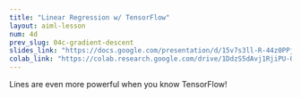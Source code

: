 ```yaml
---
title: "Linear Regression w/ TensorFlow"
layout: aiml-lesson
num: 4d
prev_slug: 04c-gradient-descent
slides_link: "https://docs.google.com/presentation/d/15v7s3ll-R-44z0PPj6LTHqRrZazADam3UC9hIP7erno/"
colab_link: "https://colab.research.google.com/drive/1DdzS5dAvj1RjiPU-QVz82w4d2K-bbVvs"
---
```


Lines are even more powerful when you know TensorFlow!